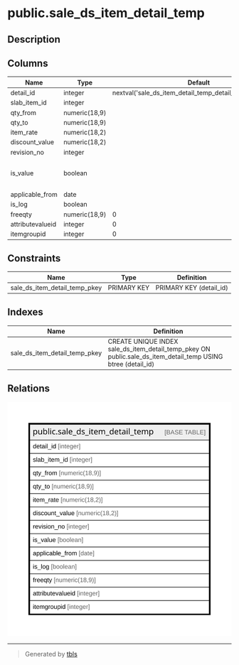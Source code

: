 # public.sale_ds_item_detail_temp

## Description

## Columns

| Name | Type | Default | Nullable | Children | Parents | Comment |
| ---- | ---- | ------- | -------- | -------- | ------- | ------- |
| detail_id | integer | nextval('sale_ds_item_detail_temp_detail_id_seq'::regclass) | false |  |  |  |
| slab_item_id | integer |  | true |  |  |  |
| qty_from | numeric(18,9) |  | true |  |  |  |
| qty_to | numeric(18,9) |  | true |  |  |  |
| item_rate | numeric(18,2) |  | true |  |  |  |
| discount_value | numeric(18,2) |  | true |  |  |  |
| revision_no | integer |  | true |  |  |  |
| is_value | boolean |  | true |  |  | is_value=true then Percentage else Amount |
| applicable_from | date |  | true |  |  |  |
| is_log | boolean |  | true |  |  |  |
| freeqty | numeric(18,9) | 0 | true |  |  |  |
| attributevalueid | integer | 0 | false |  |  |  |
| itemgroupid | integer | 0 | false |  |  |  |

## Constraints

| Name | Type | Definition |
| ---- | ---- | ---------- |
| sale_ds_item_detail_temp_pkey | PRIMARY KEY | PRIMARY KEY (detail_id) |

## Indexes

| Name | Definition |
| ---- | ---------- |
| sale_ds_item_detail_temp_pkey | CREATE UNIQUE INDEX sale_ds_item_detail_temp_pkey ON public.sale_ds_item_detail_temp USING btree (detail_id) |

## Relations

![er](public.sale_ds_item_detail_temp.svg)

---

> Generated by [tbls](https://github.com/k1LoW/tbls)
